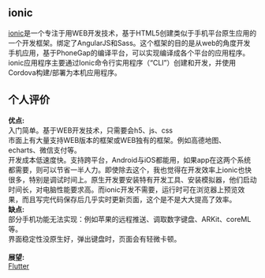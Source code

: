 ## ionic
[ionic](https://ionicframework.com/)是一个专注于用WEB开发技术，基于HTML5创建类似于手机平台原生应用的一个开发框架。绑定了AngularJS和Sass。这个框架的目的是从web的角度开发手机应用，基于PhoneGap的编译平台，可以实现编译成各个平台的应用程序。<br>
ionic应用程序主要通过Ionic命令行实用程序（“CLI”）创建和开发，并使用Cordova构建/部署为本机应用程序。<br>

## 个人评价
**优点:**<br>
入门简单。基于WEB开发技术，只需要会h5、js、css<br>
市面上有大量支持WEB版本的框架或WEB独有的框架。例如高德地图、echarts、微信支付等。<br>
开发成本低速度快。支持跨平台，Android与iOS都能用，如果app在这两个系统都需要，则可以节省一半人力。即使除去这个，我也觉得在开发效率上ionic也快很多，特别是调试时间上。原生开发要安装特有开发工具、安装模拟器，他们启动时间长，对电脑性能要求高。而ionic开发不需要，运行时可在浏览器上预览效果，而且写完代码保存后几乎实时更新页面，这个是不是大大提高了效率。<br>
**缺点:**<br>
部分手机功能无法实现：例如苹果的远程推送、调取数字键盘、ARKit、coreML等。<br>
界面稳定性没原生好，弹出键盘时，页面会有轻微卡顿。<br>
<br>
**展望:**<br>
[Flutter](Flutter/)

